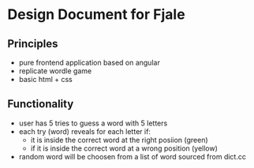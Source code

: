 # Design Document for Fjale

## Principles

- pure frontend application based on angular
- replicate wordle game
- basic html + css

## Functionality

- user has 5 tries to guess a word with 5 letters
- each try (word) reveals for each letter if:
  - it is inside the correct word at the right posiion (green)
  - if it is inside the correct word at a wrong position (yellow)
- random word will be choosen from a list of word sourced from dict.cc
